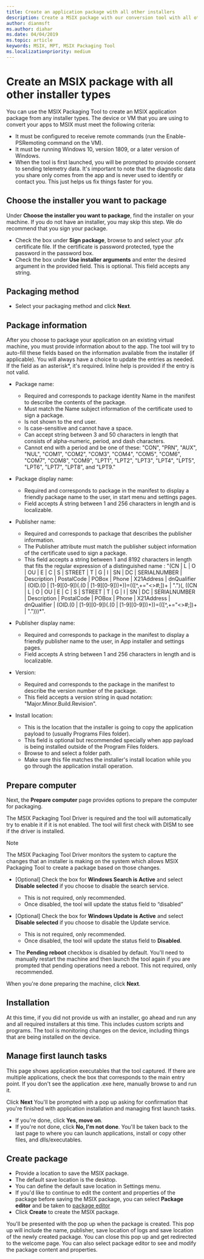 ```yaml
---
title: Create an application package with all other installers
description: Create a MSIX package with our conversion tool with all other installers
author: dianmsft
ms.author: diahar
ms.date: 04/04/2019
ms.topic: article
keywords: MSIX, MPT, MSIX Packaging Tool
ms.localizationpriority: medium
---
```


# Create an MSIX package with all other installer types

You can use the MSIX Packaging Tool to create an MSIX application package from any installer types. The device or VM that you are using to convert your apps to MSIX must meet the following criteria:

- It must be configured to receive remote commands (run the Enable-PSRemoting command on the VM).
- It must be running Windows 10, version 1809, or a later version of Windows.
- When the tool is first launched, you will be prompted to provide consent to sending telemetry data. It's important to note that the diagnostic data you share only comes from the app and is never used to identify or contact you. This just helps us fix things faster for you.

## Choose the installer you want to package

Under **Choose the installer you want to package**, find the installer on your machine. If you do not have an installer, you may skip this step. We do recommend that you sign your package.

- Check the box under **Sign package**, browse to and select your .pfx certificate file. If the certificate is password protected, type the password in the password box.
- Check the box under **Use installer arguments** and enter the desired argument in the provided field. This is optional. This field accepts any string.

## Packaging method

- Select your packaging method and click **Next**.

## Package information

After you choose to package your application on an existing virtual machine, you must provide information about to the app. The tool will try to auto-fill these fields based on the information available from the installer (if applicable). You will always have a choice to update the entries as needed. If the field as an asterisk*, it's required. Inline help is provided if the entry is not valid.

- Package name:
  - Required and corresponds to package identity Name in the manifest to describe the contents of the package.
  - Must match the Name subject information of the certificate used to sign a package.
  - Is not shown to the end user.
  - Is case-sensitive and cannot have a space.
  - Can accept string between 3 and 50 characters in length that consists of alpha-numeric, period, and dash characters.
  - Cannot end with a period and be one of these: "CON", "PRN", "AUX", "NUL", "COM1", "COM2", "COM3", "COM4", "COM5", "COM6", "COM7", "COM8", "COM9", "LPT1", "LPT2", "LPT3", "LPT4", "LPT5", "LPT6", "LPT7", "LPT8", and "LPT9."

- Package display name:
  - Required and corresponds to package in the manifest to display a friendly package name to the user, in start menu and settings pages.
  - Field accepts A string between 1 and 256 characters in length and is localizable.

- Publisher name:
  - Required and corresponds to package that describes the publisher information.
  - The Publisher attribute must match the publisher subject information of the certificate used to sign a package.
  - This field accepts a string between 1 and 8192 characters in length that fits the regular expression of a distinguished name : "(CN | L | O | OU | E | C | S | STREET | T | G | I | SN | DC | SERIALNUMBER | Description | PostalCode | POBox | Phone | X21Address | dnQualifier | (OID.(0 | [1-9][0-9])(.(0 | [1-9][0-9]))+))=(([^,+="<>#;])+ | ".")(, ((CN | L | O | OU | E | C | S | STREET | T | G | I | SN | DC | SERIALNUMBER | Description | PostalCode | POBox | Phone | X21Address | dnQualifier | (OID.(0 | [1-9][0-9])(.(0 | [1-9][0-9]))+))=(([^,+="<>#;])+ | ".")))*".

- Publisher display name:

  - Required and corresponds to package in the manifest to display a friendly publisher name to the user, in App installer and settings pages.
  - Field accepts A string between 1 and 256 characters in length and is localizable.

- Version:

  - Required and corresponds to the package in the manifest to describe the version number of the package.
  - This field accepts a version string in quad notation: "Major.Minor.Build.Revision".

- Install location:

  - This is the location that the installer is going to copy the application payload to (usually Programs Files folder).
  - This field is optional but recommended specially when app payload is being installed outside of the Program Files folders.
  - Browse to and select a folder path.
  - Make sure this file matches the installer's install location while you go through the application install operation.

## Prepare computer

Next, the **Prepare computer** page provides options to prepare the computer for packaging.

The MSIX Packaging Tool Driver is required and the tool will automatically try to enable it if it is not enabled. The tool will first check with DISM to see if the driver is installed.

> [!NOTE]
> The MSIX Packaging Tool Driver monitors the system to capture the changes that an installer is making on the system which allows MSIX Packaging Tool to create a package based on those changes.

- [Optional] Check the box for **Windows Search is Active** and select **Disable selected** if you choose to disable the search service.

  - This is not required, only recommended.
  - Once disabled, the tool will update the status field to “disabled”

- [Optional] Check the box for **Windows Update is Active** and select **Disable selected** if you choose to disable the Update service.

  - This is not required, only recommended.
  - Once disabled, the tool will update the status field to **Disabled**.

- The **Pending reboot** checkbox is disabled by default. You'll need to manually restart the machine and then launch the tool again if you are prompted that pending operations need a reboot. This not required, only recommended.

When you're done preparing the machine, click **Next**.

## Installation

At this time, if you did not provide us with an installer, go ahead and run any and all required installers at this time. This includes custom scripts and programs. The tool is monitoring changes on the device, including things that are being installed on the device.

## Manage first launch tasks

This page shows application executables that the tool captured. If there are multiple applications, check the box that corresponds to the main entry point. If you don't see the application .exe here, manually browse to and run it.

Click **Next** You'll be prompted with a pop up asking for confirmation that you're finished with application installation and managing first launch tasks.

- If you're done, click **Yes, move on**.
- If you're not done, click **No, I'm not done**. You'll be taken back to the last page to where you can launch applications, install or copy other files, and dlls/executables.

## Create package

- Provide a location to save the MSIX package.
- The default save location is the desktop.
- You can define the default save location in Settings menu.
- If you'd like to continue to edit the content and properties of the package before saving the MSIX package, you can select **Package editor** and be taken to [package editor]("https://docs.microsoft.com/en-us/windows/msix/packaging-tool/package-editor")
- Click **Create** to create the MSIX package.

You'll be presented with the pop up when the package is created. This pop up will include the name, publisher, save location of logs and save location of the newly created package. You can close this pop up and get redirected to the welcome page. You can also select package editor to see and modify the package content and properties.